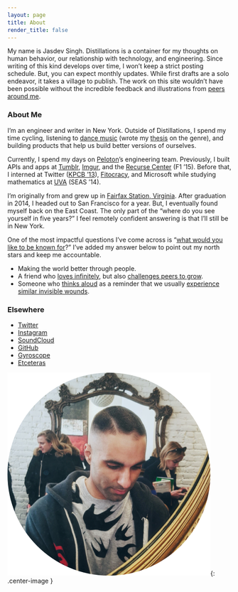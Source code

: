 ```yaml
---
layout: page
title: About
render_title: false
---
```


My name is Jasdev Singh. Distillations is a container for my thoughts on human be­hav­ior, our relationship with technology, and engineering. Since writing of this kind develops over time, I won’t keep a strict posting schedule. But, you can expect monthly updates. While first drafts are a solo endeavor, it takes a village to publish. The work on this site wouldn’t have been possible without the incredible feedback and illustrations from [peers around me](/village).

### About Me

I’m an engineer and writer in New York. Outside of Distillations, I spend my time cycling, listening to [dance music](https://soundcloud.com/jasdev-singh) (wrote my [thesis](https://www.youtube.com/watch?v=irAFO2rGvTg) on the genre), and building products that help us build better versions of ourselves.

Currently, I spend my days on [Peloton](https://www.onepeloton.com/)’s engineering team. Previously, I built APIs and apps at [Tumblr](https://www.tumblr.com/), [Imgur](https://imgur.com/), and the [Recurse Center](https://www.recurse.com/scout/click?t=bb4cdf5d8bb2835f896d762d5b51cecb) (F1 ’15). Before that, I interned at Twitter ([KPCB ’13](http://kpcbfellows.com/)), [Fitocracy](https://twitter.com/jasdev/status/641428685275447296), and Microsoft while studying mathematics at [UVA](http://www.virginia.edu/) (SEAS ’14).

I’m originally from and grew up in [Fairfax Station, Virginia](http://en.wikipedia.org/wiki/Fairfax_Station,_Virginia). After graduation in 2014, I headed out to San Francisco for a year. But, I eventually found myself back on the East Coast. The only part of the “where do you see yourself in five years?” I feel remotely confident answering is that I’ll still be in New York.

One of the most impactful questions I’ve come across is “[what would you like to be known for](https://overcast.fm/+Fg9IeSC2o/0:37)?” I’ve added my answer below to point out my north stars and keep me accountable.

- Making the world better through people.
- A friend who [loves infinitely](https://github.com/Jasdev/thoughts/blame/181dbeacaf083497ad10f080247a2e5b9b4af401/core-values.md#L7), but also [challenges peers to grow](https://twitter.com/jasdev/status/869938469153492999).
- Someone who [thinks aloud](/thoughts) as a reminder that we usually [experience similar invisible wounds](https://twitter.com/jasdev/status/784511992618971136).

### Elsewhere

- [Twitter](https://twitter.com/jasdev)
- [Instagram](https://www.instagram.com/jasdev/)
- [SoundCloud](https://soundcloud.com/jasdev-singh)
- [GitHub](https://github.com/jasdev)
- [Gyroscope](https://gyrosco.pe/jasdev/helix/)
- [Etceteras](/etceteras)

![](/public/images/about-pic.png){: .center-image }
